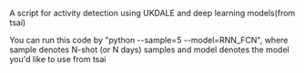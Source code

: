 A script for activity detection using UKDALE and deep learning models(from tsai)

You can run this code by "python --sample=5 --model=RNN_FCN", where sample denotes N-shot (or N days) samples and model denotes the model you'd like to use from tsai 
